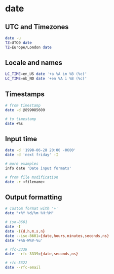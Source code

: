 # date

## UTC and Timezones

```bash
date -u
TZ=UTC0 date
TZ=Europe/London date
```

## Locale and names

```bash
LC_TIME=en_US date '+a %A in %B (%c)'
LC_TIME=nb_NO date '+en %A i %B (%c)'
```

## Timestamps

```bash
# from timestamp
date -d @899085600

# to timestamp
date +%s
```

## Input time

```bash
date -d '1998-06-28 20:00 -0600'
date -d 'next friday' -I

# more examples
info date 'Date input formats'

# from file modification
date -r <filename>
```

## Output formatting

```bash
# custom format with '+'
date "+%Y %d/%m %H:%M"

# iso-8601
date -I
date -I{d,h,m,s,n}
date --iso-8601={date,hours,minutes,seconds,ns}
date '+%G-W%V-%u'

# rfc-3339
date --rfc-3339={date,seconds,ns}

# rfc-5322
date --rfc-email
```
